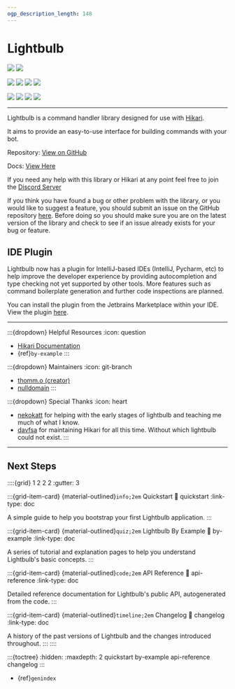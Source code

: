 ```yaml
---
ogp_description_length: 148
---
```


# Lightbulb

![](https://img.shields.io/badge/code%20style-black-black.svg) ![](https://img.shields.io/badge/pyright-checked-black)

![](https://img.shields.io/pypi/v/hikari-lightbulb.svg) ![](https://img.shields.io/pypi/pyversions/hikari-lightbulb) ![](https://img.shields.io/github/stars/tandemdude/hikari-lightbulb) ![](https://img.shields.io/github/forks/tandemdude/hikari-lightbulb)

![](https://github.com/tandemdude/hikari-lightbulb/actions/workflows/ci.yml/badge.svg?branch=master&event=push) ![](https://img.shields.io/readthedocs/hikari-lightbulb) ![](https://img.shields.io/badge/License-MIT-green) ![](https://img.shields.io/pypi/status/hikari-lightbulb)

---

Lightbulb is a command handler library designed for use with [Hikari](https://github.com/hikari-py/hikari>).

It aims to provide an easy-to-use interface for building commands with your bot.

Repository: [View on GitHub](https://github.com/tandemdude/hikari-lightbulb)

Docs: [View Here](https://hikari-lightbulb.readthedocs.io/)

If you need any help with this library or Hikari at any point feel free to join the [Discord Server](https://discord.gg/hikari)

If you think you have found a bug or other problem with the library, or you would like to suggest a feature,
you should submit an issue on the GitHub repository [here](https://github.com/tandemdude/hikari-lightbulb/issues).
Before doing so you should make sure you are on the latest version of the library and check to see if an issue
already exists for your bug or feature.

## IDE Plugin

Lightbulb now has a plugin for IntelliJ-based IDEs (IntelliJ, Pycharm, etc) to help improve the developer experience 
by providing autocompletion and type checking not yet supported by other tools. More features such as command 
boilerplate generation and further code inspections are planned.

You can install the plugin from the Jetbrains Marketplace within your IDE. View the plugin 
[here](https://plugins.jetbrains.com/plugin/24669-hikari-lightbulb-support).

---

:::{dropdown} Helpful Resources
:icon: question
- [Hikari Documentation](https://docs.hikari-py.dev/en/latest/)
- {ref}`by-example`
:::

:::{dropdown} Maintainers
:icon: git-branch
- [thomm.o (creator)](https://github.com/tandemdude)
- [nulldomain](https://github.com/null-domain)
:::

:::{dropdown} Special Thanks
:icon: heart
- [nekokatt](https://gitlab.com/nekokatt) for helping with the early stages of lightbulb and teaching me much of what I know.
- [davfsa](https://github.com/davfsa) for maintaining Hikari for all this time. Without which lightbulb could not exist.
:::

---

## Next Steps

::::{grid} 1 2 2 2
:gutter: 3

:::{grid-item-card} {material-outlined}`info;2em` Quickstart
:link: quickstart
:link-type: doc

A simple guide to help you bootstrap your first Lightbulb application.
:::

:::{grid-item-card} {material-outlined}`quiz;2em` Lightbulb By Example
:link: by-example
:link-type: doc

A series of tutorial and explanation pages to help you understand Lightbulb's basic concepts.
:::

:::{grid-item-card} {material-outlined}`code;2em` API Reference
:link: api-reference
:link-type: doc

Detailed reference documentation for Lightbulb's public API, autogenerated from the code.
:::

:::{grid-item-card} {material-outlined}`timeline;2em` Changelog
:link: changelog
:link-type: doc

A history of the past versions of Lightbulb and the changes introduced throughout.
:::
::::

:::{toctree}
:hidden:
:maxdepth: 2
quickstart
by-example
api-reference
changelog
:::

* {ref}`genindex`
